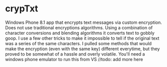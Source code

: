 # crypTxt 
Windows Phone 8.1 app that encrypts text messages via custom encryption. Does not use traditional encryptions algorithms. Using a combination of character conversions and blending algorithms it converts text to gobbly goop. I use a few other tricks to make it impossible to tell if the original text was a series of the same characters. I pulled some methods that would make the encryption (even with the same key) different everytime, but they proved to be somewhat of a hassle and overly volatile. You'll need a windows phone emulator to run this from VS //todo: add more here
